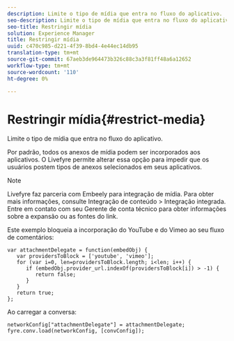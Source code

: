 ```yaml
---
description: Limite o tipo de mídia que entra no fluxo do aplicativo.
seo-description: Limite o tipo de mídia que entra no fluxo do aplicativo.
seo-title: Restringir mídia
solution: Experience Manager
title: Restringir mídia
uuid: c470c985-d221-4f39-8bd4-4e44ec14db95
translation-type: tm+mt
source-git-commit: 67aeb3de964473b326c88c3a3f81ff48a6a12652
workflow-type: tm+mt
source-wordcount: '110'
ht-degree: 0%

---
```



# Restringir mídia{#restrict-media}

Limite o tipo de mídia que entra no fluxo do aplicativo.

Por padrão, todos os anexos de mídia podem ser incorporados aos aplicativos. O Livefyre permite alterar essa opção para impedir que os usuários postem tipos de anexos selecionados em seus aplicativos.

>[!NOTE]
>
>Livefyre faz parceria com Embeely para integração de mídia. Para obter mais informações, consulte Integração de conteúdo > Integração integrada. Entre em contato com seu Gerente de conta técnico para obter informações sobre a expansão ou as fontes do link.

Este exemplo bloqueia a incorporação do YouTube e do Vimeo ao seu fluxo de comentários:

```
var attachmentDelegate = function(embedObj) { 
   var providersToBlock = ['youtube', 'vimeo']; 
   for (var i=0, len=providersToBlock.length; i<len; i++) { 
      if (embedObj.provider_url.indexOf(providersToBlock[i]) > -1) { 
         return false; 
      } 
   } 
   return true; 
};
```

Ao carregar a conversa:

```
networkConfig["attachmentDelegate"] = attachmentDelegate; 
fyre.conv.load(networkConfig, [convConfig]);
```

